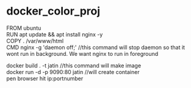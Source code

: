 # docker_color_proj

FROM ubuntu  <br>
RUN apt update && apt install nginx -y <br>
COPY . /var/www/html  <br>
CMD nginx -g 'daemon off;'    //this command will stop daemon so that it wont run in background. We want nginx to run in foreground <br>

docker build . -t jatin      //this command will make image  <br>
docker run -d -p 9090:80 jatin  //will create container  <br>
pen browser hit ip:portnumber <br> 
